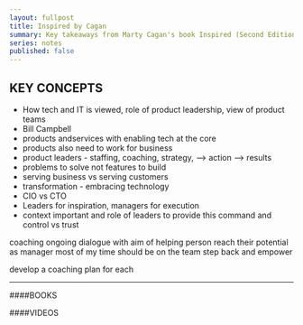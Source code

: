 ```yaml
---
layout: fullpost
title: Inspired by Cagan 
summary: Key takeaways from Marty Cagan's book Inspired (Second Edition)
series: notes
published: false
---
```


## KEY CONCEPTS

* How tech and IT is viewed, role of product leadership, view of product teams
* Bill Campbell 
* products andservices with enabling tech at the core
* products also need to work for business
* product leaders - staffing, coaching, strategy, --> action --> results
* problems to solve not features to build
* serving business vs serving customers
* transformation - embracing technology
* CIO vs CTO
* Leaders for inspiration, managers for execution
* context important and role of leaders to provide this
command and control vs trust

coaching
ongoing dialogue with aim of helping person reach their potential
as manager most of my time should be on the team
step back and empower

develop a coaching plan for each



---

####BOOKS




####VIDEOS


